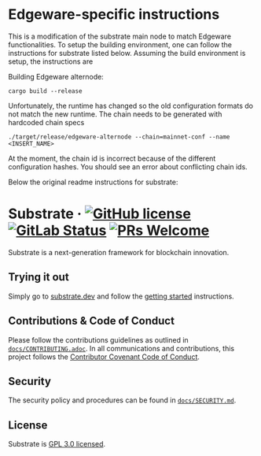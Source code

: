 # Edgeware-specific instructions

This is a modification of the substrate main node to match Edgeware functionalities. To setup the building environment, one can follow the instructions for substrate listed below.
Assuming the build environment is setup, the instructions are

Building  Edgeware alternode:
```
cargo build --release
```
Unfortunately, the runtime has changed so the old configuration formats do not match the new runtime. The chain needs to be generated with hardcoded chain specs
```
./target/release/edgeware-alternode --chain=mainnet-conf --name <INSERT_NAME>
```
At the moment, the chain id is incorrect because of the different configuration hashes. You should see an error about conflicting chain ids.

Below the original readme instructions for substrate:

# Substrate &middot; [![GitHub license](https://img.shields.io/github/license/paritytech/substrate)](LICENSE) [![GitLab Status](https://gitlab.parity.io/parity/substrate/badges/master/pipeline.svg)](https://gitlab.parity.io/parity/substrate/pipelines) [![PRs Welcome](https://img.shields.io/badge/PRs-welcome-brightgreen.svg)](docs/CONTRIBUTING.adoc)

Substrate is a next-generation framework for blockchain innovation.

## Trying it out

Simply go to [substrate.dev](https://substrate.dev) and follow the [getting started](https://substrate.dev/docs/en/overview/getting-started/) instructions.

## Contributions & Code of Conduct

Please follow the contributions guidelines as outlined in [`docs/CONTRIBUTING.adoc`](docs/CONTRIBUTING.adoc). In all communications and contributions, this project follows the [Contributor Covenant Code of Conduct](docs/CODE_OF_CONDUCT.adoc).

## Security

The security policy and procedures can be found in [`docs/SECURITY.md`](docs/SECURITY.md).

## License

Substrate is [GPL 3.0 licensed](LICENSE).
